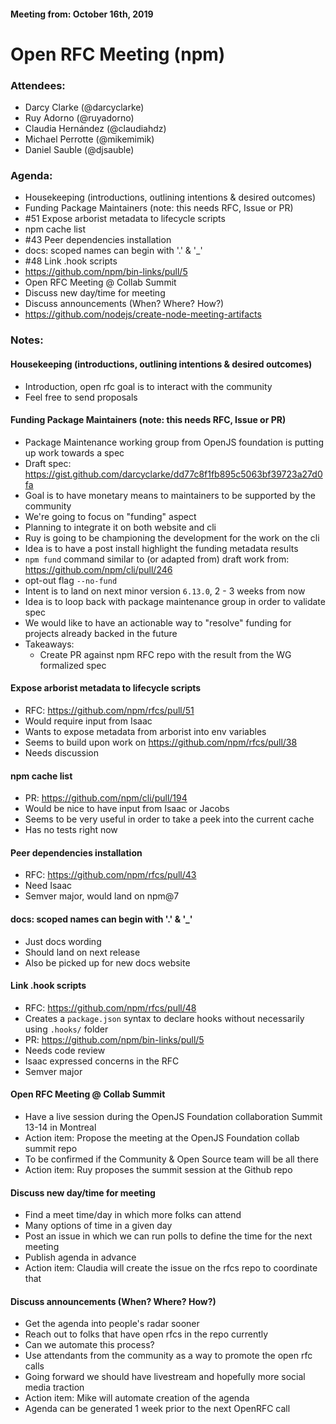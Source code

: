 #### Meeting from: October 16th, 2019
# Open RFC Meeting (npm)

### Attendees:

- Darcy Clarke (@darcyclarke)
- Ruy Adorno (@ruyadorno)
- Claudia Hernández (@claudiahdz)
- Michael Perrotte (@mikemimik)
- Daniel Sauble (@djsauble)

### Agenda:

- Housekeeping (introductions, outlining intentions & desired outcomes)
- Funding Package Maintainers (note: this needs RFC, Issue or PR)
- #51 Expose arborist metadata to lifecycle scripts
- npm cache list
- #43 Peer dependencies installation
- docs: scoped names can begin with '.' & '_'
- #48 Link .hook scripts
- https://github.com/npm/bin-links/pull/5 
- Open RFC Meeting @ Collab Summit
- Discuss new day/time for meeting
- Discuss announcements (When? Where? How?)
- https://github.com/nodejs/create-node-meeting-artifacts

### Notes:

#### Housekeeping (introductions, outlining intentions & desired outcomes)
- Introduction, open rfc goal is to interact with the community
- Feel free to send proposals

#### Funding Package Maintainers (note: this needs RFC, Issue or PR)
- Package Maintenance working group from OpenJS foundation is putting up work towards a spec
- Draft spec: https://gist.github.com/darcyclarke/dd77c8f1fb895c5063bf39723a27d0fa
- Goal is to have monetary means to maintainers to be supported by the community
- We're going to focus on "funding" aspect
- Planning to integrate it on both website and cli
- Ruy is going to be championing the development for the work on the cli
- Idea is to have a post install highlight the funding metadata results
- `npm fund` command similar to (or adapted from) draft work from: https://github.com/npm/cli/pull/246
- opt-out flag `--no-fund`
- Intent is to land on next minor version `6.13.0`, 2 - 3 weeks from now
- Idea is to loop back with package maintenance group in order to validate spec
- We would like to have an actionable way to "resolve" funding for projects already backed in the future
- Takeaways:
  - Create PR against npm RFC repo with the result from the WG formalized spec

#### Expose arborist metadata to lifecycle scripts
- RFC: https://github.com/npm/rfcs/pull/51
- Would require input from Isaac
- Wants to expose metadata from arborist into env variables
- Seems to build upon work on https://github.com/npm/rfcs/pull/38
- Needs discussion

#### npm cache list
- PR: https://github.com/npm/cli/pull/194
- Would be nice to have input from Isaac or Jacobs
- Seems to be very useful in order to take a peek into the current cache
- Has no tests right now

#### Peer dependencies installation
- RFC: https://github.com/npm/rfcs/pull/43
- Need Isaac
- Semver major, would land on npm@7

#### docs: scoped names can begin with '.' & '_'
- Just docs wording
- Should land on next release
- Also be picked up for new docs website

#### Link .hook scripts
- RFC: https://github.com/npm/rfcs/pull/48
- Creates a `package.json` syntax to declare hooks without necessarily using `.hooks/` folder
- PR: https://github.com/npm/bin-links/pull/5
- Needs code review
- Isaac expressed concerns in the RFC
- Semver major

#### Open RFC Meeting @ Collab Summit
- Have a live session during the OpenJS Foundation collaboration Summit 13-14 in Montreal
- Action item: Propose the meeting at the OpenJS Foundation collab summit repo
- To be confirmed if the Community & Open Source team will be all there
- Action item: Ruy proposes the summit session at the Github repo

#### Discuss new day/time for meeting
- Find a meet time/day in which more folks can attend
- Many options of time in a given day
- Post an issue in which we can run polls to define the time for the next meeting
- Publish agenda in advance
- Action item: Claudia will create the issue on the rfcs repo to coordinate that

#### Discuss announcements (When? Where? How?)
- Get the agenda into people's radar sooner
- Reach out to folks that have open rfcs in the repo currently
- Can we automate this process?
- Use attendants from the community as a way to promote the open rfc calls
- Going forward we should have livestream and hopefully more social media traction
- Action item: Mike will automate creation of the agenda
- Agenda can be generated 1 week prior to the next OpenRFC call

